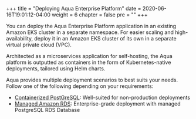 +++
title = "Deploying Aqua Enterprise Platform"
date = 2020-06-16T19:01:12-04:00
weight = 6
chapter = false
pre = "<b></b>"
+++

You can deploy the Aqua Enterprise Platform application in an existing Amazon EKS cluster in a separate namespace. For easier scaling and high-availability, deploy it in an Amazon EKS cluster of its own in a separate virtual private cloud (VPC).

Architected as a microservices application for self-hosting, the Aqua platform is outputted as containers in the form of Kubernetes-native deployments, tailored using Helm charts.

Aqua provides multiple deployment scenarios to best suits your needs. Follow one of the following depending on your requirements:
* [Containerized PostGreSQL](deploy_internal_aqua): Well-suited for non-production deployments
* [Managed Amazon RDS](deploy_rds_aqua): Enterprise-grade deployment with managed PostgreSQL RDS Database